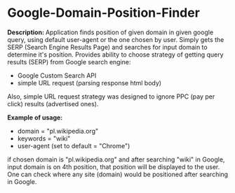 # Google-Domain-Position-Finder
<b>Description: </b>Application finds position of given domain in given google query, using default user-agent or the one chosen by user. Simply gets the SERP (Search Engine Results Page) and searches for input domain to determine it's position. Provides ability to choose  strategy of getting query results (SERP) from Google search engine:

 - Google Custom Search API
 - simple URL request (parsing response html body)

Also, simple URL request strategy was designed to ignore PPC (pay per click) results (advertised ones).

<b>Example of usage:</b> 

- domain = "pl.wikipedia.org"
- keywords = "wiki"
- user-agent (set to default = "Chrome")

if chosen domain is "pl.wikipedia.org" and after searching "wiki" in Google, input domain is on 4th position, that position will be displayed to the user. One can check where any site (domain) would be positioned after searching in Google.

